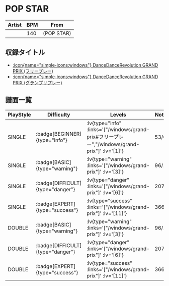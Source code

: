 # POP STAR

|Artist|BPM|From|
|------|---|----|
||140|(POP STAR)|

## 収録タイトル

- [ :icon{name="simple-icons:windows"} DanceDanceRevolution GRAND PRIX (フリープレー)](/windows/grand-prix#フリープレー)
- [ :icon{name="simple-icons:windows"} DanceDanceRevolution GRAND PRIX (グランプリプレー)](/windows/grand-prix)

## 譜面一覧

|PlayStyle|Difficulty|Levels|Notes|Movie|
|---------|----------|------|-----|-----|
|SINGLE| :badge[BEGINNER]{type="info"} | :lv{type="info" :links='["/windows/grand-prix#フリープレー","/windows/grand-prix"]' :lv='[1]'} |53/0||
|SINGLE| :badge[BASIC]{type="warning"} | :lv{type="warning" :links='["/windows/grand-prix"]' :lv='[3]'} |96/1||
|SINGLE| :badge[DIFFICULT]{type="danger"} | :lv{type="danger" :links='["/windows/grand-prix"]' :lv='[6]'} |207/9||
|SINGLE| :badge[EXPERT]{type="success"} | :lv{type="success" :links='["/windows/grand-prix"]' :lv='[11]'} |366/9||
|DOUBLE| :badge[BASIC]{type="warning"} | :lv{type="warning" :links='["/windows/grand-prix"]' :lv='[3]'} |96/1||
|DOUBLE| :badge[DIFFICULT]{type="danger"} | :lv{type="danger" :links='["/windows/grand-prix"]' :lv='[6]'} |207/9||
|DOUBLE| :badge[EXPERT]{type="success"} | :lv{type="success" :links='["/windows/grand-prix"]' :lv='[11]'} |366/9||
